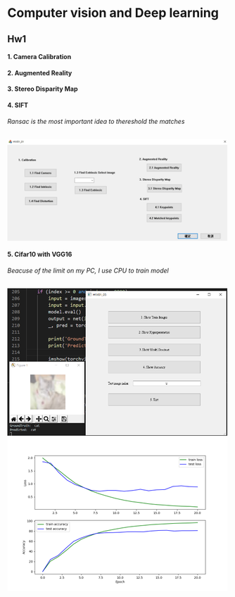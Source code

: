 # Computer vision and Deep learning
## Hw1
#### 1. Camera Calibration 
#### 2. Augmented Reality
#### 3. Stereo Disparity Map
#### 4. SIFT
###### Ransac is the most important idea to thereshold the matches
 <img src = "https://github.com/ab458629/Computer-vision-and-Deep-learning/blob/main/Hw1/image/Q1~Q4.PNG" width = "500" alt="首頁"/> 
 
#### 5. Cifar10 with VGG16
###### Beacuse of the limit on my PC, I use CPU to train model
<img src = "https://github.com/ab458629/Computer-vision-and-Deep-learning/blob/main/Hw1/image/Q5.PNG" width = "500" alt="首頁"/>
<img src = "https://github.com/ab458629/Computer-vision-and-Deep-learning/blob/main/Hw1/Q5/loss%20and%20acc.png" width = "500" alt="首頁"/>
